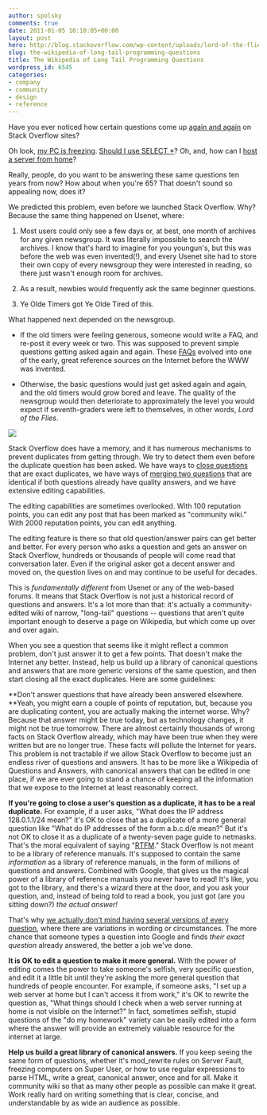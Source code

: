 ```yaml
---
author: spolsky
comments: true
date: 2011-01-05 16:10:05+00:00
layout: post
hero: http://blog.stackoverflow.com/wp-content/uploads/lord-of-the-flies.jpg
slug: the-wikipedia-of-long-tail-programming-questions
title: The Wikipedia of Long Tail Programming Questions
wordpress_id: 6545
categories:
- company
- community
- design
- reference
---
```


Have you ever noticed how certain questions come up [again and again](http://meta.stackoverflow.com/questions/9686/what-is-the-most-rampant-duplicate-on-stack-overflow) on Stack Overflow sites?




Oh look, [my PC is freezing](http://meta.superuser.com/questions/1786/the-infamous-my-pc-is-freezing-question). [Should I use SELECT *](http://meta.stackoverflow.com/questions/52530/are-duplicates-creating-broken-windows)? Oh, and, how can I [host a server from home](http://meta.stackoverflow.com/questions/9686/what-is-the-most-rampant-duplicate-on-stack-overflow/50116#50116)?




Really, people, do you want to be answering these same questions ten years from now? How about when you're 65? That doesn't sound so appealing now, does it?




We predicted this problem, even before we launched Stack Overflow. Why? Because the same thing happened on Usenet, where:






  1. Most users could only see a few days or, at best, one month of archives for any given newsgroup. It was literally impossible to search the archives. I know that's hard to imagine for you youngun's, but this was before the web was even invented(!), and every Usenet site had to store their own copy of every newsgroup they were interested in reading, so there just wasn't enough room for archives.


  2. As a result, newbies would frequently ask the same beginner questions.


  3. Ye Olde Timers got Ye Olde Tired of this.




What happened next depended on the newsgroup.






  * If the old timers were feeling generous, someone would write a FAQ, and re-post it every week or two. This was supposed to prevent simple questions getting asked again and again. These [FAQs](http://www.faqs.org/faqs/) evolved into one of the early, great reference sources on the Internet before the WWW was invented.


  * Otherwise, the basic questions would just get asked again and again, and the old timers would grow bored and leave. The quality of the newsgroup would then deteriorate to approximately the level you would expect if seventh-graders were left to themselves, in other words, _Lord of the Flies_.





[![](http://blog.stackoverflow.com/wp-content/uploads/lord-of-the-flies.jpg)](http://www.imdb.com/title/tt0057261/)



Stack Overflow does have a memory, and it has numerous mechanisms to prevent duplicates from getting through. We try to detect them even before the duplicate question has been asked. We have ways to [close questions](http://blog.stackoverflow.com/2008/12/i-move-to-close-this-question/) that are exact duplicates, we have ways of [merging two questions](http://blog.stackoverflow.com/2010/06/improved-question-merging/) that are identical if both questions already have quality answers, and we have extensive editing capabilities.




The editing capabilities are sometimes overlooked. With 100 reputation points, you can edit any post that has been marked as "community wiki." With 2000 reputation points, you can edit anything.




The editing feature is there so that old question/answer pairs can get better and better. For every person who asks a question and gets an answer on Stack Overflow, hundreds or thousands of people will come read that conversation later. Even if the original asker got a decent answer and moved on, the question lives on and may continue to be useful for decades.




This is _fundamentally different_ from Usenet or any of the web-based forums. It means that Stack Overflow is not just a historical record of questions and answers. It's a lot more than that: it's actually a community-edited wiki of narrow, "long-tail" questions -- questions that aren't quite important enough to deserve a page on Wikipedia, but which come up over and over again.




When you see a question that seems like it might reflect a common problem, don't just answer it to get a few points. That doesn't make the Internet any better. Instead, help us build up a library of canonical questions and answers that are more generic versions of the same question, and then start closing all the exact duplicates. Here are some guidelines:




**Don't answer questions that have already been answered elsewhere. **Yeah, you might earn a couple of points of reputation, but, because you are duplicating content, you are actually making the internet worse. Why? Because that answer might be true today, but as technology changes, it might not be true tomorrow. There are almost certainly thousands of wrong facts on Stack Overflow already, which may have been true when they were written but are no longer true. These facts will pollute the Internet for years. This problem is not tractable if we allow Stack Overflow to become just an endless river of questions and answers. It has to be more like a Wikipedia of Questions and Answers, with canonical answers that can be edited in one place, if we are ever going to stand a chance of keeping all the information that we expose to the Internet at least reasonably correct.




**If you're going to close a user's question as a duplicate, it has to be a real duplicate.** For example, if a user asks, "What does the IP address 128.0.1.1/24 mean?" it's OK to close that as a duplicate of a more general question like "What do IP addresses of the form a.b.c.d/e mean?" But it's not OK to close it as a duplicate of a twenty-seven page guide to netmasks. That's the moral equivalent of saying "[RTFM](http://www.urbandictionary.com/define.php?term=RTFM)." Stack Overflow is not meant to be a library of reference manuals. It's supposed to contain the same _information_ as a library of reference manuals, in the form of millions of questions and answers. Combined with Google, that gives us the magical power of a library of reference manuals you never have to read! It's like, you got to the library, and there's a wizard there at the door, and you ask your question, and, instead of being told to read a book, you just got (are you sitting down?) _the actual answer!_




That's why [we actually don't mind having several versions of every question](http://blog.stackoverflow.com/2010/11/dr-strangedupe-or-how-i-learned-to-stop-worrying-and-love-duplication/), where there are variations in wording or circumstances. The more chance that someone types a question into Google and finds _their exact question_ already answered, the better a job we've done.




**It is OK to edit a question to make it more general.** With the power of editing comes the power to take someone's selfish, very specific question, and edit it a little bit until they're asking the more general question that hundreds of people encounter. For example, if someone asks, "I set up a web server at home but I can't access it from work," it's OK to rewrite the question as, "What things should I check when a web server running at home is not visible on the Internet?" In fact, sometimes selfish, stupid questions of the "do my homework" variety can be easily edited into a form where the answer will provide an extremely valuable resource for the internet at large.




**Help us build a great library of canonical answers.** If you keep seeing the same form of questions, whether it's mod_rewrite rules on Server Fault, freezing computers on Super User, or how to use regular expressions to parse HTML, write a great, canonical answer, once and for all. Make it community wiki so that as many other people as possible can make it great. Work really hard on writing something that is clear, concise, and understandable by as wide an audience as possible.
